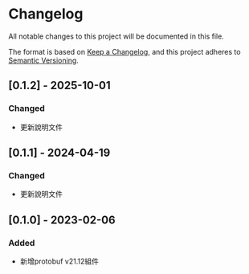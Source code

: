 # Changelog
All notable changes to this project will be documented in this file.

The format is based on [Keep a Changelog](https://keepachangelog.com/en/1.0.0/),
and this project adheres to [Semantic Versioning](https://semver.org/spec/v2.0.0.html).

## [0.1.2] - 2025-10-01
### Changed
- 更新說明文件

## [0.1.1] - 2024-04-19
### Changed
- 更新說明文件

## [0.1.0] - 2023-02-06
### Added
- 新增protobuf v21.12組件